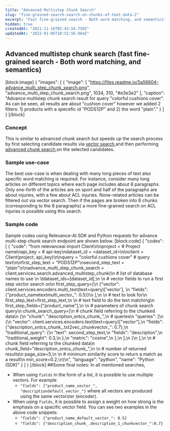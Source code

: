 ```yaml
---
title: "Advanced Multistep Chunk Search"
slug: "fine-grained-search-search-on-chunks-of-text-data-2"
excerpt: "Fast fine-grained search - Both word matching, and semantics"
hidden: true
createdAt: "2021-11-16T02:43:54.750Z"
updatedAt: "2022-01-05T10:52:56.064Z"
---
```

## Advanced multistep chunk search (fast fine-grained search - Both word matching, and semantics)
[block:image]
{
  "images": [
    {
      "image": [
        "https://files.readme.io/5a56604-advance_multi_step_chunk_search.png",
        "advance_multi_step_chunk_search.png",
        1034,
        310,
        "#e3e3e2"
      ],
      "caption": "Advance multistep chunk search result for query \"colorful cushions cover\". As can be seen, all results are about \"cushion cover\" however we added 2 filters: 1) products with a specefic id \"PODS12P\" and 2) the word \"plain\"."
    }
  ]
}
[/block]
### Concept
This is similar to advanced chunk search but speeds up the search process by first selecting candidate results via [vector search ](https://docs.relevance.ai/docs/pure-word-matching-pure-vector-search-or-combination-of-both)and then performing [advanced chunk search ](https://docs.relevance.ai/docs/fine-grained-search-search-on-chunks-of-text-data-1) on the selected candidates.

### Sample use-case
The best use-case is when dealing with many long pieces of text also specific word matching is required. For instance, consider many long articles on different topics where each page includes about 8 paragraphs. Only one-forth of the articles are on sport and half of the paragraphs are about injuries, with a few about ACL injuries. None-related articles can be filtered out via vector search. Then if the pages are broken into 8 chunks (corresponding to the 8 paragraphs) a more fine-grained search on ACL injuries is possible using this search.

### Sample code
Sample codes using Relevance-AI SDK and Python requests for advance multi-step chunk search endpoint are shown below.
[block:code]
{
  "codes": [
    {
      "code": "from relevanceai import Client\n\nproject = <PROJECT-NAME>  # Project name\napi_key = <API-KEY>       # api-key\ndataset_id = <dataset_id>\n\nclient = Client(project, api_key)\n\nquery = \"colorful cushions cover\"  # query text\n\nfirst_step_text = \"PODS12P\"\nsecond_step_text = \"plain\"\n\nadvance_multi_step_chunk_search = client.services.search.advanced_multistep_chunk(\n    # list of database names to use \n  \tdataset_ids=[dataset_id],\n  \n    # vector fields to run a first step vector search on\n    first_step_query=[\n        {\"vector\": client.services.encoders.multi_text(text=query)['vector'], \n         \"fields\": {\"product_nametextmulti_vector_\": 0.5}}\n    ],\n  \n    # text to look for\n    first_step_text=first_step_text,\n  \n    # text field to do the text matching\n    first_step_fields=[\"product_name\"],\n  \n    # parameters of chunk search query\n    chunk_search_query=[\n        # chunk field referring to the chunked data\n        {\n            \"chunk\": \"description_sntcs_chunk_\",\n            # queries\n            \"queries\": [\n                {\n                    \"vector\": client.services.encoders.text(text=query)[\"vector\"],\n                    \"fields\": {\"description_sntcs_chunk_.txt2vec_chunkvector_\": 0.7},\n                    \"traditional_query\": {\n                        \"text\": second_step_text,\n                        \"fields\": \"description\",\n                        \"traditional_weight\": 0.3,\n                    },\n                    \"metric\": \"cosine\",\n                },\n            ],\n        }\n    ],\n  \n    # chunk field referring to the chunked data\n    chunk_field=\"description_sntcs_chunk_\",\n  \n    # number of returned results\n    page_size=5,\n  \n    # minimum similarity score to return a match as a result\n    min_score=0.2,\n)\n",
      "language": "python",
      "name": "Python (SDK)"
    }
  ]
}
[/block]
##Some final notes:
In all mentioned searches,
* When using `fields` in the form of a list, it is possible to use multiple vectors. For example
    * `"fields": ["product_name_vector_", "descriptiondefault_vector_"]` where all vectors are produced using the same vectorizer (encoder).
* When using  `fields`, it is possible to assign a weight on how strong is the emphasis on a specific vector field. You can see two examples in the above code snippets:
    * `"fields": {"product_name_default_vector_": 0.5}`
    * `"fields": {"description_chunk_.description_1_chunkvector_":0.7}`
